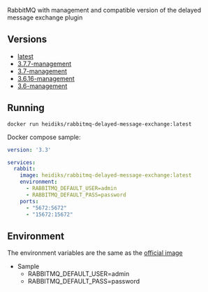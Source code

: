 RabbitMQ with management and compatible version of the delayed message exchange plugin

## Versions
- [latest](https://github.com/heidiks/rabbitmq-delayed-message-exchange/blob/master/versions/latest/Dockerfile)
- [3.7.7-management](https://github.com/heidiks/rabbitmq-delayed-message-exchange/blob/master/versions/3.7.7-management/Dockerfile)
- [3.7-management](https://github.com/heidiks/rabbitmq-delayed-message-exchange/blob/master/versions/3.7-management/Dockerfile)
- [3.6.16-management](https://github.com/heidiks/rabbitmq-delayed-message-exchange/blob/master/versions/3.6.16-management/Dockerfile)
- [3.6-management](https://github.com/heidiks/rabbitmq-delayed-message-exchange/blob/master/versions/3.6-management/Dockerfile)

## Running

    docker run heidiks/rabbitmq-delayed-message-exchange:latest
    
    
Docker compose sample:
```YAML
version: '3.3'

services:
  rabbit:
    image: heidiks/rabbitmq-delayed-message-exchange:latest
    environment:
      - RABBITMQ_DEFAULT_USER=admin
      - RABBITMQ_DEFAULT_PASS=password
    ports:
      - "5672:5672"
      - "15672:15672"
```

## Environment
The environment variables are the same as the [official image](https://hub.docker.com/_/rabbitmq/)
- Sample
    - RABBITMQ_DEFAULT_USER=admin
    - RABBITMQ_DEFAULT_PASS=password


